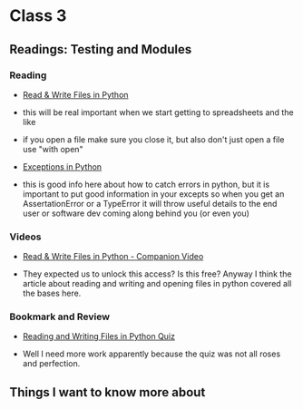 # Class 3

## Readings: Testing and Modules

### Reading

- [Read & Write Files in Python](https://realpython.com/read-write-files-python/)

- this will be real important when we start getting to spreadsheets and the like
- if you open a file make sure you close it, but also don't just open a file use "with open"

- [Exceptions in Python](https://realpython.com/python-exceptions/)

- this is good info here about how to catch errors in python, but it is important to put good information in your excepts so when you get an AssertationError or a TypeError it will throw useful details to the end user or software dev coming along behind you (or even you)

### Videos

- [Read & Write Files in Python - Companion Video](https://realpython.com/courses/reading-and-writing-files-python/)

- They expected us to unlock this access? Is this free? Anyway I think the article about reading and writing and opening files in python covered all the bases here.

### Bookmark and Review

- [Reading and Writing Files in Python Quiz](https://realpython.com/quizzes/read-write-files-python/)

- Well I need more work apparently because the quiz was not all roses and perfection. 

## Things I want to know more about
